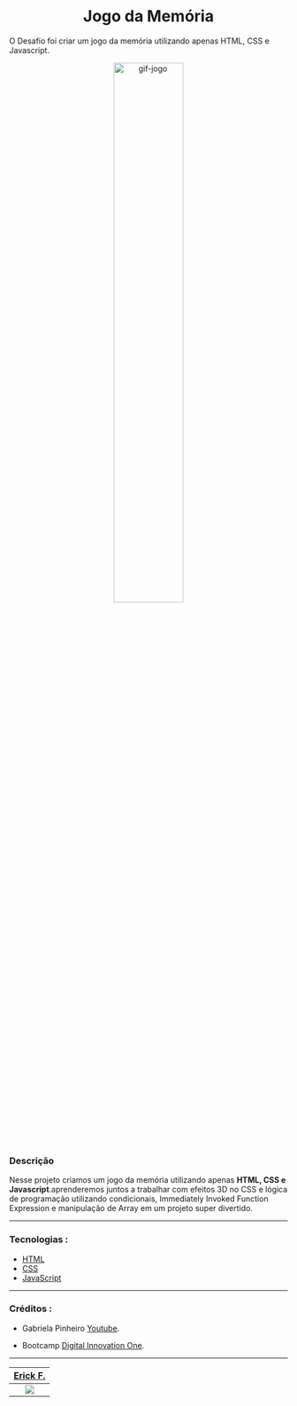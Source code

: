 <h1 align="center"> Jogo da Memória</h1>
 <p>O Desafio foi criar um jogo da memória utilizando apenas HTML, CSS e Javascript.</p>

<div align="center"><img  src="assets\gif-jogodamemoria.gif" alt="gif-jogo" width="50%"></img></div>


<h3>Descrição</h3>
<p>Nesse projeto  criamos um jogo da memória utilizando apenas <strong>HTML, CSS e Javascript</strong>.aprenderemos juntos a trabalhar com efeitos 3D no CSS e lógica de programação utilizando condicionais, Immediately Invoked Function Expression e manipulação de Array em um projeto super divertido.</p>

---

<h3> Tecnologias :</h3>

- [HTML](https://developer.mozilla.org/en-US/docs/Glossary/HTML)
- [CSS](https://developer.mozilla.org/en-US/docs/Web/CSS)
- [JavaScript](https://developer.mozilla.org/en-US/docs/Web/JavaScript)
---

<h3>Créditos :</h3>

- Gabriela Pinheiro [Youtube](https://www.youtube.com/c/GabrielaPinheiro).

- Bootcamp [Digital Innovation One](https://digitalinnovation.one/).
---
|        [Erick F.](https://github.com/Nic-Developer)         |
| :---------------------------------------------------------: |
| ![](https://avatars.githubusercontent.com/u/93430083?s=100) |
